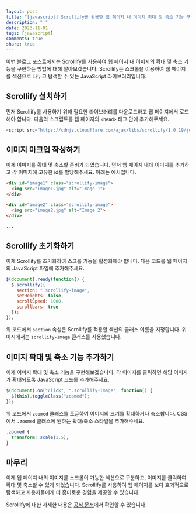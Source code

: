 ```yaml
---
layout: post
title: "[javascript] Scrollify를 활용한 웹 페이지 내 이미지 확대 및 축소 기능 구현하기"
description: " "
date: 2023-11-01
tags: [javascript]
comments: true
share: true
---
```


이번 블로그 포스트에서는 Scrollify를 사용하여 웹 페이지 내 이미지의 확대 및 축소 기능을 구현하는 방법에 대해 알아보겠습니다. Scrollify는 스크롤을 이용하여 웹 페이지를 섹션으로 나누고 탐색할 수 있는 JavaScript 라이브러리입니다.

## Scrollify 설치하기

먼저 Scrollify를 사용하기 위해 필요한 라이브러리를 다운로드하고 웹 페이지에서 로드해야 합니다. 다음의 스크립트를 웹 페이지의 `<head>` 태그 안에 추가해주세요.

```javascript
<script src="https://cdnjs.cloudflare.com/ajax/libs/scrollify/1.0.19/jquery.scrollify.min.js"></script>
```

## 이미지 마크업 작성하기

이제 이미지를 확대 및 축소할 준비가 되었습니다. 먼저 웹 페이지 내에 이미지를 추가하고 각 이미지에 고유한 id를 할당해주세요. 아래는 예시입니다.

```html
<div id="image1" class="scrollify-image">
  <img src="image1.jpg" alt="Image 1">
</div>

<div id="image2" class="scrollify-image">
  <img src="image2.jpg" alt="Image 2">
</div>

...
```

## Scrollify 초기화하기

이제 Scrollify를 초기화하여 스크롤 기능을 활성화해야 합니다. 다음 코드를 웹 페이지의 JavaScript 파일에 추가해주세요.

```javascript
$(document).ready(function() {
  $.scrollify({
    section: ".scrollify-image",
    setHeights: false,
    scrollSpeed: 1000,
    scrollbars: true
  });
});
```

위 코드에서 `section` 속성은 Scrollify를 적용할 섹션의 클래스 이름을 지정합니다. 위 예시에서는 `scrollify-image` 클래스를 사용했습니다.

## 이미지 확대 및 축소 기능 추가하기

이제 이미지 확대 및 축소 기능을 구현해보겠습니다. 각 이미지를 클릭하면 해당 이미지가 확대되도록 JavaScript 코드를 추가해주세요.

```javascript
$(document).on("click", ".scrollify-image", function() {
  $(this).toggleClass("zoomed");
});
```

위 코드에서 `zoomed` 클래스를 토글하여 이미지의 크기를 확대하거나 축소합니다. CSS에서 `.zoomed` 클래스에 원하는 확대/축소 스타일을 추가해주세요.

```css
.zoomed {
  transform: scale(1.5);
}
```

## 마무리

이제 웹 페이지 내의 이미지를 스크롤이 가능한 섹션으로 구분하고, 이미지를 클릭하여 확대 및 축소할 수 있게 되었습니다. Scrollify를 사용하여 웹 페이지를 보다 효과적으로 탐색하고 사용자들에게 더 흥미로운 경험을 제공할 수 있습니다.

Scrollify에 대한 자세한 내용은 [공식 문서](https://projects.lukehaas.me/scrollify/)에서 확인할 수 있습니다.